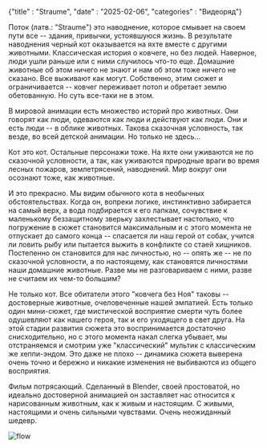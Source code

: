{"title" : "Straume", "date" : "2025-02-06", "categories" : "Видеоряд"}

Поток (латв.: "Straume") это наводнение, которое смывает на своем пути все -- здания, привычки, устоявшуюся жизнь. В результате наводнения черный кот оказывается на яхте вместе с другими животными. Классическая история о ковчеге, но без людей. Наверное, люди ушли раньше или с ними случилось что-то еще. Домашние животные об этом ничего не знают и нам об этом тоже ничего не сказано. Все выживают как могут. Собственно, этим сюжет и ограничивается -- ковчег переживает потоп и обретает землю обетованную. Но суть все-таки не в этом.

В мировой анимации есть множество историй про животных. Они говорят как люди, одеваются как люди и действуют как люди. Они и есть люди -- в облике животных. Такова сказочная условность, так везде, во всей детской анимации. Но только не здесь...

Кот это кот. Остальные персонажи тоже. На яхте они уживаются не по сказочной условности, а так, как уживаются природные враги во время лесных пожаров, землетрясений, наводнений. Мир вокруг они осознают тоже, как животные.

И это прекрасно. Мы видим обычного кота в необычных обстоятельствах. Когда он, вопреки логике, инстинктивно забирается на самый верх, а вода подбирается к его лапкам, сочувствие к маленькому беззащитному зверьку захлестывает настолько, что погружение в сюжет становится максимальным и с этого момента не отпускает до самого конца -- спасается ли наш герой от собак, учится ли ловить рыбу или пытается выжить в конфликте со стаей хищников.  Постепенно он становится для нас личностью, но -- опять же -- не по сказочной условности, а по настоящему, как становятся личностями наши домашние животные. Разве мы не разговариваем с ними, разве не считаем их чем-то большим?

Не только кот. Все обитатели этого "ковчега без Ноя" таковы -- достоверные животные, очеловеченные нашей эмпатией. Есть только один мини-сюжет, где мистической восприятие смерти чуть более одушевляют как нашего героя, так и его уходящего в свет друга. На этой стадии развития сюжета это воспринимается достаточно снисходительно, но с этого момента накал слегка убывает, мы отстраняемся и смотрим уже "классический" мультик с классическим же хеппи-эндом. Это даже не плохо -- динамика сюжета выверена очень точно и бережно и никакие изменения не выбиваются из общего восприятия.

Фильм потрясающий. Сделанный в Blender, своей простоватой, но идеально достоверной анимацией он заставляет нас относится к нарисованным животным, как к живым и настоящим. С живыми, настоящими и очень сильными чувствами. Очень неожиданный шедевр.

![flow](../images/flow.jpg)